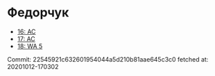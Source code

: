 # Федорчук
- [16: AC](16.md)
- [17: AC](17.md)
- [18: WA 5](18.md)

Commit: 22545921c632601954044a5d210b81aae645c3c0
 fetched at: 20201012-170302
